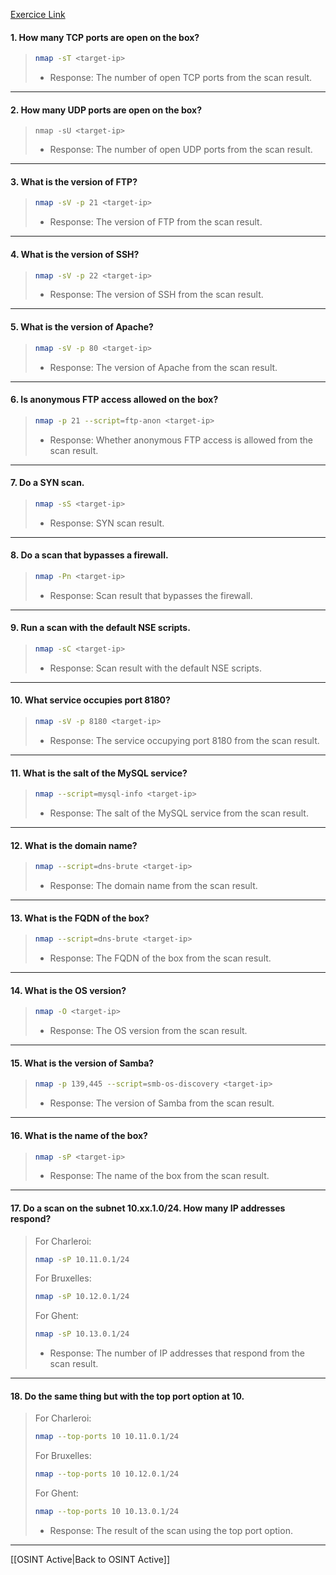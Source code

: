 [Exercice Link](https://github.com/becodeorg/BXL-k4MK4r-2/blob/main/content/07-Red/Pentest/01-Informations_Gathering/Active/nmap.md)

#### 1. How many TCP ports are open on the box?

> ```bash
> nmap -sT <target-ip>
> ```
> 
> - Response: The number of open TCP ports from the scan result.
---
#### 2. How many UDP ports are open on the box?

> ```
> nmap -sU <target-ip>
> ```
> 
> - Response: The number of open UDP ports from the scan result.
---
#### 3. What is the version of FTP?

> ```bash
> nmap -sV -p 21 <target-ip>
> ```
> 
> - Response: The version of FTP from the scan result.
---
#### 4. What is the version of SSH?
 
> ```bash
> nmap -sV -p 22 <target-ip>
> ```
> 
> - Response: The version of SSH from the scan result.
---
#### 5. What is the version of Apache?

> ```bash
> nmap -sV -p 80 <target-ip>
> ```
> 
> - Response: The version of Apache from the scan result.
---
#### 6. Is anonymous FTP access allowed on the box?

> ```bash
> nmap -p 21 --script=ftp-anon <target-ip>
> ```
> 
> - Response: Whether anonymous FTP access is allowed from the scan result.
---
#### 7. Do a SYN scan.

> ```bash
> nmap -sS <target-ip>
> ```
> 
> - Response: SYN scan result.
---
#### 8. Do a scan that bypasses a firewall.

> ```bash
> nmap -Pn <target-ip>
> ```
> 
> - Response: Scan result that bypasses the firewall.
---
#### 9. Run a scan with the default NSE scripts.

> ```bash
> nmap -sC <target-ip>
> ```
> 
> - Response: Scan result with the default NSE scripts.
---
#### 10. What service occupies port 8180?

> ```bash
> nmap -sV -p 8180 <target-ip>
> ```
> 
> - Response: The service occupying port 8180 from the scan result.
---
#### 11. What is the salt of the MySQL service?

> ```bash
> nmap --script=mysql-info <target-ip>
> ```
> 
> - Response: The salt of the MySQL service from the scan result.
---
#### 12. What is the domain name?

> ```bash
> nmap --script=dns-brute <target-ip>
> ```
> 
> - Response: The domain name from the scan result.
---
#### 13. What is the FQDN of the box?

> ```bash
> nmap --script=dns-brute <target-ip>
> ```
> 
> - Response: The FQDN of the box from the scan result.
---
#### 14. What is the OS version?

> ```bash
> nmap -O <target-ip>
> ```
> 
> - Response: The OS version from the scan result.
---
#### 15. What is the version of Samba?

> ```bash
> nmap -p 139,445 --script=smb-os-discovery <target-ip>
> ```
> 
> - Response: The version of Samba from the scan result.
---
#### 16. What is the name of the box?

> ```bash
> nmap -sP <target-ip>
> ```
> 
> - Response: The name of the box from the scan result.
---
#### 17. Do a scan on the subnet 10.xx.1.0/24. How many IP addresses respond?

> For Charleroi:
> 
> ```bash
> nmap -sP 10.11.0.1/24
> ```
> 
> For Bruxelles:
> 
> ```bash
> nmap -sP 10.12.0.1/24
> ```
> 
> For Ghent:
> 
> ```bash
> nmap -sP 10.13.0.1/24
> ```
> 
> - Response: The number of IP addresses that respond from the scan result.
---
#### 18. Do the same thing but with the top port option at 10.

> For Charleroi:
> 
> ```bash
> nmap --top-ports 10 10.11.0.1/24
> ```
> 
> For Bruxelles:
> 
> ```bash
> nmap --top-ports 10 10.12.0.1/24
> ```
> 
> For Ghent:
> 
> ```bash
> nmap --top-ports 10 10.13.0.1/24
> ```
> 
> - Response: The result of the scan using the top port option.
---

[[OSINT Active|Back to OSINT Active]]